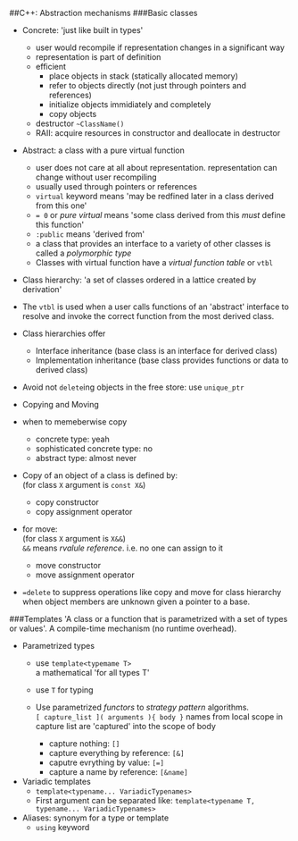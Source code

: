 ##C++: Abstraction mechanisms
###Basic classes
* Concrete: 'just like built in types'
	* user would recompile if representation changes in a significant way
	* representation is part of definition
	* efficient
		* place objects in stack (statically allocated memory)
		* refer to objects directly (not just through pointers and references)
		* initialize objects immidiately and completely
		* copy objects
	* destructor `~ClassName()`
	* RAII: acquire resources in constructor and deallocate in destructor

* Abstract: a class with a pure virtual function
	* user does not care at all about representation. representation can change without user recompiling
	* usually used through pointers or references
	* `virtual` keyword means 'may be redfined later in a class derived from this one'
	* `= 0` or *pure virtual* means 'some class derived from this *must* define this function'
	* `:public` means 'derived from'
	* a class that provides an interface to a variety of other classes is called a *polymorphic type*
	* Classes with virtual function have a *virtual function table* or `vtbl`

* Class hierarchy: 'a set of classes ordered in a lattice created by derivation'
* The `vtbl` is used when a user calls functions of an 'abstract' interface to resolve and invoke the correct function from the most derived class.
* Class hierarchies offer
	* Interface inheritance (base class is an interface for derived class)
	* Implementation inheritance (base class provides functions or data to derived class)

* Avoid not `delete`ing objects in the free store: use `unique_ptr`
* Copying and Moving
* when to memeberwise copy
	* concrete type: yeah
	* sophisticated concrete type: no
	* abstract type: almost never
* Copy of an object of a class is defined by:  
(for class `X` argument is `const X&`)
	* copy constructor
	* copy assignment operator  
* for move:  
(for class `X` argument is `X&&`)  
`&&` means *rvalule reference*. i.e. no one can assign to it
	* move constructor
	* move assignment operator  
* `=delete` to suppress operations like copy and move for class hierarchy when object members are unknown given a pointer to a base.  

###Templates
'A class or a function that is parametrized with a set of types or values'. A compile-time mechanism (no runtime overhead).  

* Parametrized types
	* use `template<typemame T>`  
	a mathematical 'for all types T'
	* use `T` for typing  

	* Use parametrized *functors* to *strategy pattern* algorithms.  
	`[ capture_list ]( arguments ){ body }` names from local scope in capture list are 'captured' into the scope of body
		* capture nothing: `[]`
		* capture everything by reference: `[&]`
		* caputre evrything by value: `[=]`
		* capture a name by reference: `[&name]`
* Variadic templates
	* `template<typename... VariadicTypenames>`
	* First argument can be separated like: `template<typename T, typename... VariadicTypenames>`
* Aliases: synonym for a type or template
	* `using` keyword